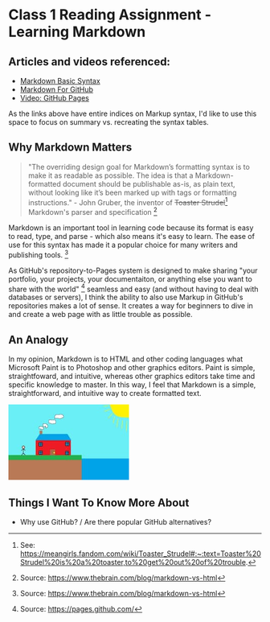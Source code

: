 # Class 1 Reading Assignment - Learning Markdown

## Articles and videos referenced: ##
* [Markdown Basic Syntax](https://www.markdownguide.org/basic-syntax/#images-1)
* [Markdown For GitHub](https://docs.github.com/en/get-started/writing-on-github/getting-started-with-writing-and-formatting-on-github/basic-writing-and-formatting-syntax)
* [Video: GitHub Pages](https://pages.github.com/)

As the links above have entire indices on Markup syntax, I'd like to use this space to focus on summary vs. recreating the syntax tables.

## Why Markdown Matters ##

> "The overriding design goal for Markdown’s formatting syntax is to make it as readable as possible. The idea is that a Markdown-formatted document should be publishable as-is, as plain text, without looking like it’s been marked up with tags or formatting instructions." - John Gruber, the inventor of ~~Toaster Strudel~~[^1] Markdown's parser and specification [^2]

[^1]: See: https://meangirls.fandom.com/wiki/Toaster_Strudel#:~:text=Toaster%20Strudel%20is%20a%20toaster,to%20get%20out%20of%20trouble.
[^2]: Source: https://www.thebrain.com/blog/markdown-vs-html

Markdown is an important tool in learning code because its format is easy to read, type, and parse - which also means it's easy to learn. The ease of use for this syntax has made it a popular choice for many writers and publishing tools. [^2]

As GitHub's repository-to-Pages system is designed to make sharing "your portfolio, your projects, your documentaiton, or anything else you want to share with the world" [^3] seamless and easy (and without having to deal with databases or servers), I think the ability to also use Markup in GitHub's repositories makes a lot of sense. It creates a way for beginners to dive in and create a web page with as little trouble as possible. 

[^3]: Source: https://pages.github.com/


## An Analogy ##

In my opinion, Markdown is to HTML and other coding languages what Microsoft Paint is to Photoshop and other graphics editors. Paint is simple, straightfoward, and intuitive, whereas other graphics editors take time and specific knowledge to master. In this way, I feel that Markdown is a simple, straightforward, and intuitive way to create formatted text.

![Paint FTW](paint.jpg)


## Things I Want To Know More About

* Why use GitHub? / Are there popular GitHub alternatives?
